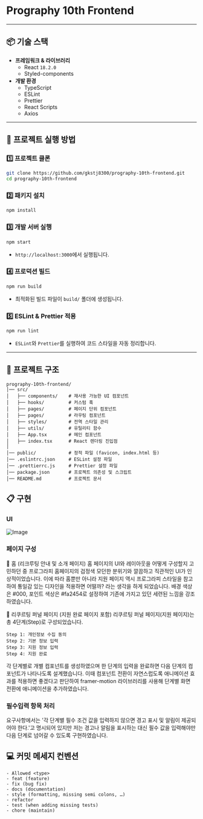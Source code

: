# Prography 10th Frontend

---

## 📦 기술 스택

- **프레임워크 & 라이브러리**
  - React `18.2.0`
  - Styled-components
- **개발 환경**
  - TypeScript
  - ESLint
  - Prettier
  - React Scripts
  - Axios

---

## 🚀 프로젝트 실행 방법

### 1️⃣ **프로젝트 클론**

```sh
git clone https://github.com/gkstj8300/prography-10th-frontend.git
cd prography-10th-frontend
```

### 2️⃣ **패키지 설치**

```sh
npm install
```

### 3️⃣ **개발 서버 실행**

```sh
npm start
```

- `http://localhost:3000`에서 실행됩니다.

### 4️⃣ **프로덕션 빌드**

```sh
npm run build
```

- 최적화된 빌드 파일이 `build/` 폴더에 생성됩니다.

### 5️⃣ **ESLint & Prettier 적용**

```sh
npm run lint
```

- `ESLint`와 `Prettier`를 실행하여 코드 스타일을 자동 정리합니다.

---

## 📂 프로젝트 구조

```
prography-10th-frontend/
│── src/
│   ├── components/    # 재사용 가능한 UI 컴포넌트
│   ├── hooks/         # 커스텀 훅
│   ├── pages/         # 페이지 단위 컴포넌트
│   ├── pages/         # 라우팅 컴포넌트
│   ├── styles/        # 전역 스타일 관리
│   ├── utils/         # 유틸리티 함수
│   ├── App.tsx        # 메인 컴포넌트
│   ├── index.tsx      # React 렌더링 진입점
│
│── public/            # 정적 파일 (favicon, index.html 등)
│── .eslintrc.json     # ESLint 설정 파일
│── .prettierrc.js     # Prettier 설정 파일
│── package.json       # 프로젝트 의존성 및 스크립트
│── README.md          # 프로젝트 문서
```

## :clipboard: 구현

### UI
![Image](https://github.com/user-attachments/assets/39a5b9ca-dee3-4955-8207-0e6d37c2575f)

### 페이지 구성
🔹 홈 (리크루팅 안내 및 소개 페이지)
홈 페이지의 UI와 레이아웃을 어떻게 구성할지 고민하던 중 프로그라피 홈페이지의 검정색 모던한 분위기와 깔끔하고 직관적인 UI가 인상적이었습니다.
이에 따라 홈뿐만 아니라 지원 페이지 역시 프로그라피 스타일을 참고하여 통일감 있는 디자인을 적용하면 어떨까? 라는 생각을 하게 되었습니다.
배경 색상은 #000, 포인트 색상은 #fa2454로 설정하여 기존에 가지고 있던 세련된 느낌을 강조하였습니다.

🔹 리쿠르팅 퍼널 페이지 (지원 완료 페이지 포함)
리쿠르팅 퍼널 페이지(지원 페이지)는 총 4단계(Step)로 구성되었습니다.
```
Step 1: 개인정보 수집 동의
Step 2: 기본 정보 입력
Step 3: 지원 정보 입력
Step 4: 지원 완료
```
각 단계별로 개별 컴포넌트를 생성하였으며 한 단계의 입력을 완료하면 다음 단계의 컴포넌트가 나타나도록 설계했습니다.
이때 컴포넌트 전환이 자연스럽도록 애니메이션 효과를 적용하면 좋겠다고 판단하여 framer-motion 라이브러리를 사용해 단계별 화면 전환에 애니메이션을 추가하였습니다.

### 필수입력 항목 처리
요구사항에서는 '각 단계별 필수 조건 값을 입력하지 않으면 경고 표시 및 알림이 제공되어야 한다.'고 명시되어 있지만 저는 경고나 알림을 표시하는 대신 필수 값을 입력해야만 다음 단계로 넘어갈 수 있도록 구현하였습니다.


## :computer: 커밋 메세지 컨벤션

```
- Allowed <type>
- feat (feature)
- fix (bug fix)
- docs (documentation)
- style (formatting, missing semi colons, …)
- refactor
- test (when adding missing tests)
- chore (maintain)
```
